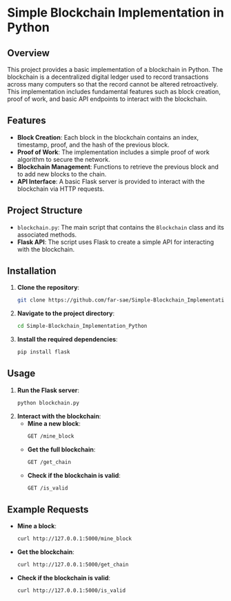 
# Simple Blockchain Implementation in Python

## Overview

This project provides a basic implementation of a blockchain in Python. The blockchain is a decentralized digital ledger used to record transactions across many computers so that the record cannot be altered retroactively. This implementation includes fundamental features such as block creation, proof of work, and basic API endpoints to interact with the blockchain.

## Features

- **Block Creation**: Each block in the blockchain contains an index, timestamp, proof, and the hash of the previous block.
- **Proof of Work**: The implementation includes a simple proof of work algorithm to secure the network.
- **Blockchain Management**: Functions to retrieve the previous block and to add new blocks to the chain.
- **API Interface**: A basic Flask server is provided to interact with the blockchain via HTTP requests.

## Project Structure

- `blockchain.py`: The main script that contains the `Blockchain` class and its associated methods.
- **Flask API**: The script uses Flask to create a simple API for interacting with the blockchain.

## Installation

1. **Clone the repository**:
    ```bash
    git clone https://github.com/far-sae/Simple-Blockchain_Implementation_Python.git
    ```
2. **Navigate to the project directory**:
    ```bash
    cd Simple-Blockchain_Implementation_Python
    ```
3. **Install the required dependencies**:
    ```bash
    pip install flask
    ```

## Usage

1. **Run the Flask server**:
    ```bash
    python blockchain.py
    ```
2. **Interact with the blockchain**:
    - **Mine a new block**:
      ```bash
      GET /mine_block
      ```
    - **Get the full blockchain**:
      ```bash
      GET /get_chain
      ```
    - **Check if the blockchain is valid**:
      ```bash
      GET /is_valid
      ```

## Example Requests

- **Mine a block**:
    ```bash
    curl http://127.0.0.1:5000/mine_block
    ```
- **Get the blockchain**:
    ```bash
    curl http://127.0.0.1:5000/get_chain
    ```
- **Check if the blockchain is valid**:
    ```bash
    curl http://127.0.0.1:5000/is_valid
    ```

